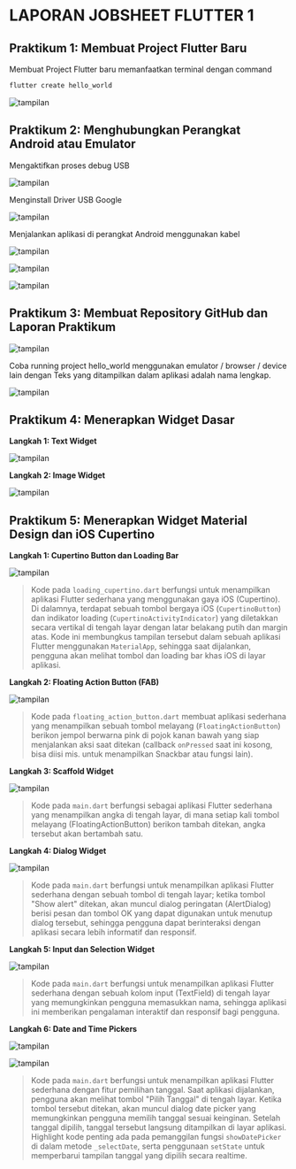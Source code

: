# LAPORAN JOBSHEET FLUTTER 1

## Praktikum 1: Membuat Project Flutter Baru

Membuat Project Flutter baru memanfaatkan terminal dengan command 
```bash
flutter create hello_world
```
![tampilan](images/01.png)

## Praktikum 2: Menghubungkan Perangkat Android atau Emulator

Mengaktifkan proses debug USB

![tampilan](images/02.png)

Menginstall Driver USB Google

![tampilan](images/03.png)

Menjalankan aplikasi di perangkat Android menggunakan kabel

![tampilan](images/04.png)

![tampilan](images/05.png)

![tampilan](images/06.png)

## Praktikum 3: Membuat Repository GitHub dan Laporan Praktikum

![tampilan](images/07.png)

Coba running project hello_world menggunakan emulator / browser / device lain dengan Teks yang ditampilkan dalam aplikasi adalah nama lengkap.

![tampilan](images/08.png)

## Praktikum 4: Menerapkan Widget Dasar

**Langkah 1: Text Widget**

![tampilan](images/09.png)

**Langkah 2: Image Widget**

![tampilan](images/10.png)

## Praktikum 5: Menerapkan Widget Material Design dan iOS Cupertino


**Langkah 1: Cupertino Button dan Loading Bar**

![tampilan](images/11.png)
> Kode pada `loading_cupertino.dart` berfungsi untuk menampilkan aplikasi Flutter sederhana yang menggunakan gaya iOS (Cupertino). Di dalamnya, terdapat sebuah tombol bergaya iOS (`CupertinoButton`) dan indikator loading (`CupertinoActivityIndicator`) yang diletakkan secara vertikal di tengah layar dengan latar belakang putih dan margin atas. Kode ini membungkus tampilan tersebut dalam sebuah aplikasi Flutter menggunakan `MaterialApp`, sehingga saat dijalankan, pengguna akan melihat tombol dan loading bar khas iOS di layar aplikasi.

**Langkah 2: Floating Action Button (FAB)**

![tampilan](images/12.png)
> Kode pada `floating_action_button.dart` membuat aplikasi sederhana yang menampilkan sebuah tombol melayang (`FloatingActionButton`) berikon jempol berwarna pink di pojok kanan bawah yang siap menjalankan aksi saat ditekan (callback `onPressed` saat ini kosong, bisa diisi mis. untuk menampilkan Snackbar atau fungsi lain).

**Langkah 3: Scaffold Widget**

![tampilan](images/13.png)

> Kode pada `main.dart` berfungsi sebagai aplikasi Flutter sederhana yang menampilkan angka di tengah layar, di mana setiap kali tombol melayang (FloatingActionButton) berikon tambah ditekan, angka tersebut akan bertambah satu.

**Langkah 4: Dialog Widget**

![tampilan](images/14.png)

> Kode pada `main.dart` berfungsi untuk menampilkan aplikasi Flutter sederhana dengan sebuah tombol di tengah layar; ketika tombol "Show alert" ditekan, akan muncul dialog peringatan (AlertDialog) berisi pesan dan tombol OK yang dapat digunakan untuk menutup dialog tersebut, sehingga pengguna dapat berinteraksi dengan aplikasi secara lebih informatif dan responsif.

**Langkah 5: Input dan Selection Widget**

![tampilan](images/15.png)

> Kode pada `main.dart` berfungsi untuk menampilkan aplikasi Flutter sederhana dengan sebuah kolom input (TextField) di tengah layar yang memungkinkan pengguna memasukkan nama, sehingga aplikasi ini memberikan pengalaman interaktif dan responsif bagi pengguna.


**Langkah 6: Date and Time Pickers**

![tampilan](images/16.png)

![tampilan](images/17.gif)

> Kode pada `main.dart` berfungsi untuk menampilkan aplikasi Flutter sederhana dengan fitur pemilihan tanggal. Saat aplikasi dijalankan, pengguna akan melihat tombol "Pilih Tanggal" di tengah layar. Ketika tombol tersebut ditekan, akan muncul dialog date picker yang memungkinkan pengguna memilih tanggal sesuai keinginan. Setelah tanggal dipilih, tanggal tersebut langsung ditampilkan di layar aplikasi. Highlight kode penting ada pada pemanggilan fungsi `showDatePicker` di dalam metode `_selectDate`, serta penggunaan `setState` untuk memperbarui tampilan tanggal yang dipilih secara realtime.